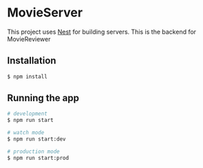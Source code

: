 # MovieServer

This project uses [Nest](https://github.com/nestjs/nest) for building servers. This is the backend for MovieReviewer

## Installation

```bash
$ npm install
```

## Running the app

```bash
# development
$ npm run start

# watch mode
$ npm run start:dev

# production mode
$ npm run start:prod
```

<!--
## Test

```bash
# unit tests
$ npm run test

# e2e tests
$ npm run test:e2e

# test coverage
$ npm run test:cov
``` -->
